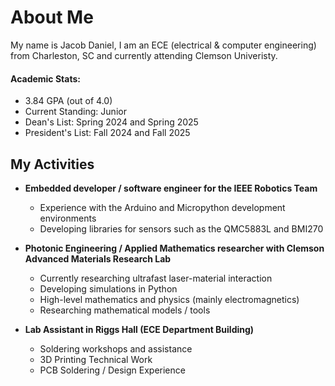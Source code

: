# About Me 
My name is Jacob Daniel, I am an ECE (electrical & computer engineering) from Charleston, SC and currently attending Clemson Univeristy.

#### Academic Stats:
* 3.84 GPA (out of 4.0)
* Current Standing: Junior
* Dean's List: Spring 2024 and Spring 2025
* President's List: Fall 2024 and Fall 2025


## My Activities 
* **Embedded developer / software engineer for the IEEE Robotics Team**
  - Experience with the Arduino and Micropython development environments<br>
  - Developing libraries for sensors such as the QMC5883L and BMI270
  
* **Photonic Engineering / Applied Mathematics researcher with Clemson Advanced Materials Research Lab**
  - Currently researching ultrafast laser-material interaction
  - Developing simulations in Python
  - High-level mathematics and physics (mainly electromagnetics)
  - Researching mathematical models / tools<br>

* **Lab Assistant in Riggs Hall (ECE Department Building)**
    - Soldering workshops and assistance
    - 3D Printing Technical Work
    - PCB Soldering / Design Experience 

